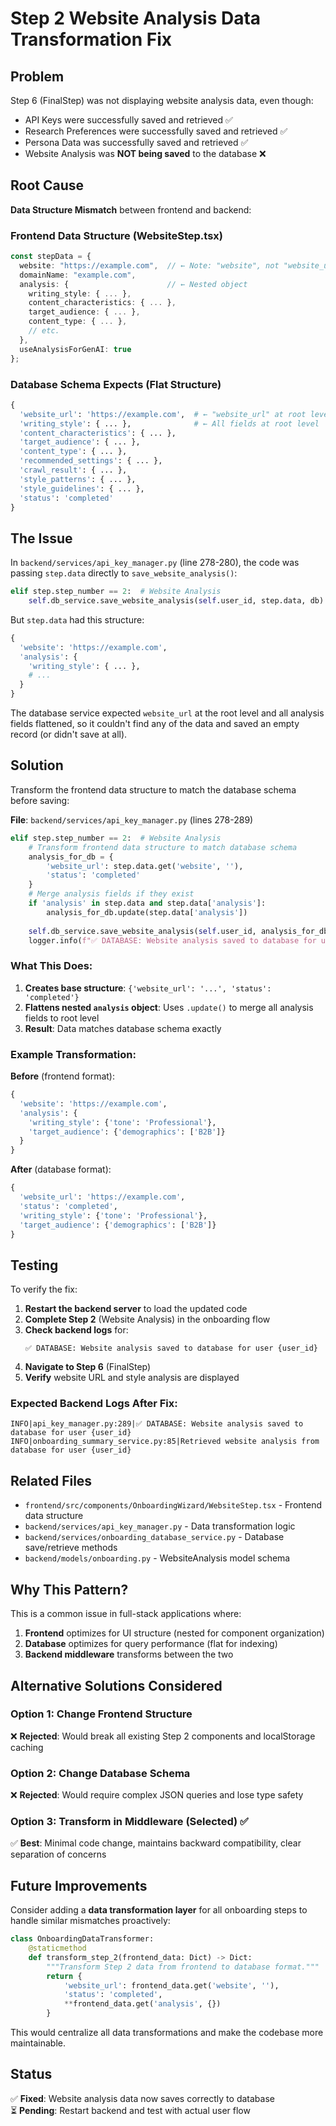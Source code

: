 # Step 2 Website Analysis Data Transformation Fix

## Problem

Step 6 (FinalStep) was not displaying website analysis data, even though:
- API Keys were successfully saved and retrieved ✅
- Research Preferences were successfully saved and retrieved ✅  
- Persona Data was successfully saved and retrieved ✅
- Website Analysis was **NOT being saved** to the database ❌

## Root Cause

**Data Structure Mismatch** between frontend and backend:

### Frontend Data Structure (WebsiteStep.tsx)

```typescript
const stepData = {
  website: "https://example.com",  // ← Note: "website", not "website_url"
  domainName: "example.com",
  analysis: {                      // ← Nested object
    writing_style: { ... },
    content_characteristics: { ... },
    target_audience: { ... },
    content_type: { ... },
    // etc.
  },
  useAnalysisForGenAI: true
};
```

### Database Schema Expects (Flat Structure)

```python
{
  'website_url': 'https://example.com',  # ← "website_url" at root level
  'writing_style': { ... },              # ← All fields at root level
  'content_characteristics': { ... },
  'target_audience': { ... },
  'content_type': { ... },
  'recommended_settings': { ... },
  'crawl_result': { ... },
  'style_patterns': { ... },
  'style_guidelines': { ... },
  'status': 'completed'
}
```

## The Issue

In `backend/services/api_key_manager.py` (line 278-280), the code was passing `step.data` directly to `save_website_analysis()`:

```python
elif step.step_number == 2:  # Website Analysis
    self.db_service.save_website_analysis(self.user_id, step.data, db)
```

But `step.data` had this structure:
```python
{
  'website': 'https://example.com',
  'analysis': {
    'writing_style': { ... },
    # ...
  }
}
```

The database service expected `website_url` at the root level and all analysis fields flattened, so it couldn't find any of the data and saved an empty record (or didn't save at all).

## Solution

Transform the frontend data structure to match the database schema before saving:

**File**: `backend/services/api_key_manager.py` (lines 278-289)

```python
elif step.step_number == 2:  # Website Analysis
    # Transform frontend data structure to match database schema
    analysis_for_db = {
        'website_url': step.data.get('website', ''),
        'status': 'completed'
    }
    # Merge analysis fields if they exist
    if 'analysis' in step.data and step.data['analysis']:
        analysis_for_db.update(step.data['analysis'])
    
    self.db_service.save_website_analysis(self.user_id, analysis_for_db, db)
    logger.info(f"✅ DATABASE: Website analysis saved to database for user {self.user_id}")
```

### What This Does:

1. **Creates base structure**: `{'website_url': '...', 'status': 'completed'}`
2. **Flattens nested `analysis` object**: Uses `.update()` to merge all analysis fields to root level
3. **Result**: Data matches database schema exactly

### Example Transformation:

**Before** (frontend format):
```python
{
  'website': 'https://example.com',
  'analysis': {
    'writing_style': {'tone': 'Professional'},
    'target_audience': {'demographics': ['B2B']}
  }
}
```

**After** (database format):
```python
{
  'website_url': 'https://example.com',
  'status': 'completed',
  'writing_style': {'tone': 'Professional'},
  'target_audience': {'demographics': ['B2B']}
}
```

## Testing

To verify the fix:

1. **Restart the backend server** to load the updated code
2. **Complete Step 2** (Website Analysis) in the onboarding flow
3. **Check backend logs** for:
   ```
   ✅ DATABASE: Website analysis saved to database for user {user_id}
   ```
4. **Navigate to Step 6** (FinalStep)
5. **Verify** website URL and style analysis are displayed

### Expected Backend Logs After Fix:

```
INFO|api_key_manager.py:289|✅ DATABASE: Website analysis saved to database for user {user_id}
INFO|onboarding_summary_service.py:85|Retrieved website analysis from database for user {user_id}
```

## Related Files

- `frontend/src/components/OnboardingWizard/WebsiteStep.tsx` - Frontend data structure
- `backend/services/api_key_manager.py` - Data transformation logic
- `backend/services/onboarding_database_service.py` - Database save/retrieve methods
- `backend/models/onboarding.py` - WebsiteAnalysis model schema

## Why This Pattern?

This is a common issue in full-stack applications where:
1. **Frontend** optimizes for UI structure (nested for component organization)
2. **Database** optimizes for query performance (flat for indexing)
3. **Backend middleware** transforms between the two

## Alternative Solutions Considered

### Option 1: Change Frontend Structure
❌ **Rejected**: Would break all existing Step 2 components and localStorage caching

### Option 2: Change Database Schema  
❌ **Rejected**: Would require complex JSON queries and lose type safety

### Option 3: Transform in Middleware (Selected) ✅
✅ **Best**: Minimal code change, maintains backward compatibility, clear separation of concerns

## Future Improvements

Consider adding a **data transformation layer** for all onboarding steps to handle similar mismatches proactively:

```python
class OnboardingDataTransformer:
    @staticmethod
    def transform_step_2(frontend_data: Dict) -> Dict:
        """Transform Step 2 data from frontend to database format."""
        return {
            'website_url': frontend_data.get('website', ''),
            'status': 'completed',
            **frontend_data.get('analysis', {})
        }
```

This would centralize all data transformations and make the codebase more maintainable.

## Status

✅ **Fixed**: Website analysis data now saves correctly to database  
⏳ **Pending**: Restart backend and test with actual user flow

